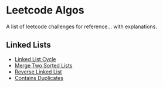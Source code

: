 # Leetcode Algos

A list of leetcode challenges for reference... with explanations.

## Linked Lists

- [Linked List Cycle](https://ekowyawson.github.io/leetcode_algos/linked_list_cycle)
- [Merge Two Sorted Lists](https://ekowyawson.github.io/leetcode_algos/merge_two_sorted_lists)
- [Reverse Linked List](https://ekowyawson.github.io/leetcode_algos/reversed_linked_list)
- [Contains Duplicates](https://ekowyawson.github.io/leetcode_algos/contains_duplicates)

